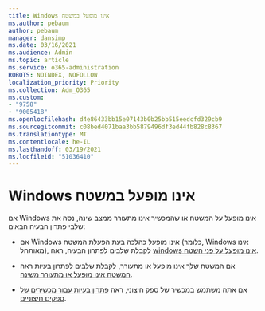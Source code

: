 ```yaml
---
title: Windows אינו מופעל במשטח
ms.author: pebaum
author: pebaum
manager: dansimp
ms.date: 03/16/2021
ms.audience: Admin
ms.topic: article
ms.service: o365-administration
ROBOTS: NOINDEX, NOFOLLOW
localization_priority: Priority
ms.collection: Adm_O365
ms.custom:
- "9758"
- "9005418"
ms.openlocfilehash: d4e86433bb15e07143b0b25bb515eedcfd329cb9
ms.sourcegitcommit: c08bed4071baa3bb5879496df3ed44fb828c8367
ms.translationtype: MT
ms.contentlocale: he-IL
ms.lasthandoff: 03/19/2021
ms.locfileid: "51036410"
---
```

# <a name="windows-doesnt-start-on-surface"></a>Windows אינו מופעל במשטח

אם Windows אינו מופעל על המשטח או שהמכשיר אינו מתעורר ממצב שינה, נסה את שלבי פתרון הבעיה הבאים:

- אם Windows אינו מופעל כהלכה בעת הפעלת המשטח (כלומר, Windows אינו מאותחל), לקבלת שלבים לפתרון הבעיה, ראה [windows אינו מופעל על פני השטח](https://support.microsoft.com/surface/windows-doesn-t-start-on-surface-3dd47ea1-472a-4514-c8e1-ff81bd72be5c).

- אם המשטח שלך אינו מופעל או מתעורר, לקבלת שלבים לפתרון בעיות ראה [המשטח אינו מופעל או מתעורר משינה](https://support.microsoft.com/surface/surface-won-t-turn-on-or-wake-from-sleep-1e181652-3db8-5ca1-9649-7390fafb102a).

- אם אתה משתמש במכשיר של ספק חיצוני, ראה [פתרון בעיות עבור מכשירים של ספקים חיצוניים](https://support.microsoft.com/topic/b6f3408d-dac9-43e2-82f6-e620ca783636).

